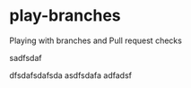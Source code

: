 # play-branches
Playing with branches and Pull request checks

sadfsdaf

dfsdafsdafsda
asdfsdafa
adfadsf
